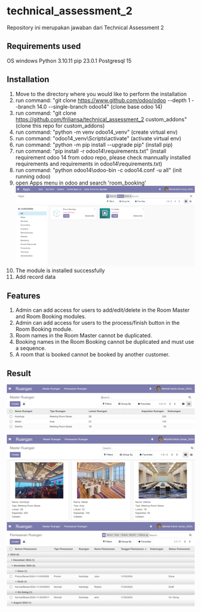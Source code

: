 # technical_assessment_2
Repository ini merupakan jawaban dari Technical Assessment 2

## Requirements used
OS windows
Python 3.10.11
pip 23.0.1
Postgresql 15

## Installation
1. Move to the directory where you would like to perform the installation
2. run command: "git clone https://www.github.com/odoo/odoo --depth 1 --branch 14.0 --single-branch odoo14" (clone base odoo 14)
3. run command: "git clone https://github.com/friliansa/technical_assessment_2 custom_addons" (clone this repo for custom_addons)
4. run command: "python -m venv odoo14_venv" (create virtual env)
5. run command: "odoo14_venv\Scripts\activate" (activate virtual env)
6. run command: "python -m pip install --upgrade pip" (install pip)
7. run command: "pip install -r odoo14\requirements.txt" (install requirement odoo 14 from odoo repo, please check mannually installed requirements and requirements in odoo14\requirements.txt)
8. run command: "python odoo14\odoo-bin -c odoo14.conf -u all" (init running odoo)
9. open Apps menu in odoo and search 'room_booking'
   ![Install Module](assets/install_module_room_booking.png)
10. The module is installed successfully
11. Add record data

## Features
1. Admin can add access for users to add/edit/delete in the Room Master and Room Booking modules.
2. Admin can add access for users to the process/finish button in the Room Booking module.
3. Room names in the Room Master cannot be duplicated.
4. Booking names in the Room Booking cannot be duplicated and must use a sequence.
5. A room that is booked cannot be booked by another customer.

## Result
   ![List Ruangan](assets/list_ruangan.png)
   ![Grid Ruangan](assets/grid_ruangan.png)
   ![List Pemesanan](assets/list_pemesanan.png)

